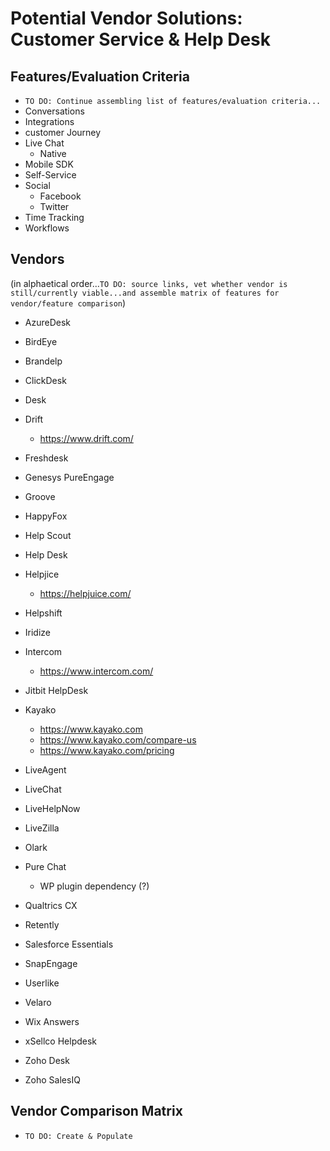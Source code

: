 
# Potential Vendor Solutions: Customer Service & Help Desk


## Features/Evaluation Criteria
- ```TO DO: Continue assembling list of features/evaluation criteria...```
- Conversations
- Integrations
- customer Journey
- Live Chat
  + Native 
- Mobile SDK
- Self-Service 
- Social 
  + Facebook
  + Twitter 
- Time Tracking 
- Workflows 



## Vendors
(in alphaetical order...```TO DO: source links, vet whether vendor is still/currently viable...and assemble matrix of features for vendor/feature comparison```)  

- AzureDesk


- BirdEye


- Brandelp 


- ClickDesk 


- Desk 


- Drift 
  + https://www.drift.com/


- Freshdesk


- Genesys PureEngage 


- Groove 


- HappyFox 


- Help Scout 


- Help Desk


- Helpjice 
  + https://helpjuice.com/


- Helpshift 


- Iridize


- Intercom
  + https://www.intercom.com/


- Jitbit HelpDesk


- Kayako 
  + https://www.kayako.com
  + https://www.kayako.com/compare-us
  + https://www.kayako.com/pricing


- LiveAgent


- LiveChat 


- LiveHelpNow 


- LiveZilla


- Olark 


- Pure Chat
  + WP plugin dependency (?) 


- Qualtrics CX


- Retently 


- Salesforce Essentials


- SnapEngage 


- Userlike 


- Velaro 


- Wix Answers 


- xSellco Helpdesk


- Zoho Desk


- Zoho SalesIQ 


## Vendor Comparison Matrix
- ```TO DO: Create & Populate```


